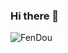 ### Hi there 👋

<!--
**FenDou1204/FenDou1204** is a ✨ _special_ ✨ repository because its `README.md` (this file) appears on your GitHub profile.

Here are some ideas to get you started:

- 🔭 I’m currently working on ...
- 🌱 I’m currently learning ...
- 👯 I’m looking to collaborate on ...
- 🤔 I’m looking for help with ...
- 💬 Ask me about ...
- 📫 How to reach me: ...
- 😄 Pronouns: ...
- ⚡ Fun fact: ...
-->


![FenDou](https://github-readme-stats.vercel.app/api?username=FenDou1204&show_icons=true&theme=radical&hide=contribs,prs)
